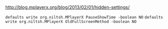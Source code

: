 http://blog.mplayerx.org/blog/2013/02/01/hidden-settings/

`defaults write org.niltsh.MPlayerX PauseShowTime -boolean NO`
`defaults write org.niltsh.MPlayerX OldFullScreenMethod -boolean NO`
